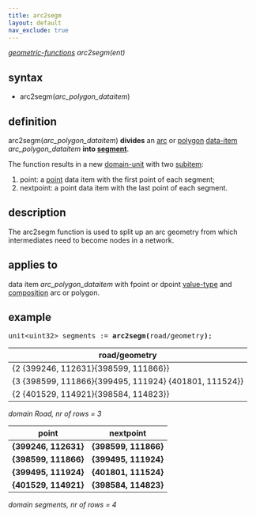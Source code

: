 ```yaml
---
title: arc2segm
layout: default
nav_exclude: true
---
```

*[geometric-functions](geometric-functions) arc2segm(ent)*

## syntax

- arc2segm(*arc_polygon_dataitem*)

## definition

arc2segm(*arc_polygon_dataitem*) **divides** an [arc](arc) or [polygon](polygon) [data-item](data-item) *arc_polygon_dataitem* **into [segment](segment)**.

The function results in a new [domain-unit](domain-unit) with two [subitem](subitem):

1. point: a [point](point) data item with the first point of each segment;
2. nextpoint: a point data item with the last point of each segment.

## description

The arc2segm function is used to split up an arc geometry from which intermediates need to become nodes in a network.

## applies to

data item *arc_polygon_dataitem* with fpoint or dpoint [value-type](value-type) and [composition](composition) arc or polygon.

## example

<pre>
unit&lt;uint32&gt; segments := <B>arc2segm(</B>road/geometry<B>)</B>;
</pre>

| road/geometry                                         |
|-------------------------------------------------------|
| {2 {399246, 112631}{398599, 111866}}                  |
| {3 {398599, 111866}{399495, 111924} {401801, 111524}} |
| {2 {401529, 114921}{398584, 114823}}                  |

*domain Road, nr of rows = 3*

| **point**            | **nextpoint**        |
|----------------------|----------------------|
| **{399246, 112631}** | **{398599, 111866}** |
| **{398599, 111866}** | **{399495, 111924}** |
| **{399495, 111924}** | **{401801, 111524}** |
| **{401529, 114921}** | **{398584, 114823}** |

*domain segments, nr of rows = 4*